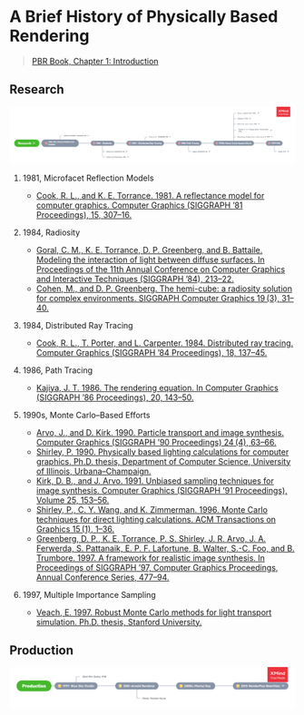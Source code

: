 # A Brief History of Physically Based Rendering

> [PBR Book, Chapter 1: Introduction](http://www.pbr-book.org/3ed-2018/Introduction/A_Brief_History_of_Physically_Based_Rendering.html)

## Research

![research timeline](./docs/images/research.png)

1. 1981, Microfacet Reflection Models
    - [Cook, R. L., and K. E. Torrance. 1981. A reflectance model for computer graphics. Computer Graphics (SIGGRAPH ’81 Proceedings), 15, 307–16.](https://dl.acm.org/doi/10.1145/357290.357293)

1. 1984, Radiosity
    - [Goral, C. M., K. E. Torrance, D. P. Greenberg, and B. Battaile. Modeling the interaction of light between diffuse surfaces. In Proceedings of the 11th Annual Conference on Computer Graphics and Interactive Techniques (SIGGRAPH ’84), 213–22.](https://dl.acm.org/doi/10.1145/800031.808601)
    - [Cohen, M., and D. P.  Greenberg. The hemi-cube: a radiosity solution for complex environments. SIGGRAPH Computer Graphics 19 (3), 31–40.](https://dl.acm.org/doi/10.1145/325334.325171)

1. 1984, Distributed Ray Tracing
    - [Cook, R. L., T. Porter, and L. Carpenter. 1984. Distributed ray tracing. Computer Graphics (SIGGRAPH ’84 Proceedings), 18, 137–45.](https://dl.acm.org/doi/10.1145/800031.808590)

1. 1986, Path Tracing
    - [Kajiya, J. T. 1986. The rendering equation. In Computer Graphics (SIGGRAPH ’86 Proceedings), 20, 143–50.](https://dl.acm.org/doi/10.1145/15922.15902)

1. 1990s, Monte Carlo–Based Efforts
    - [Arvo, J., and D. Kirk. 1990. Particle transport and image synthesis. Computer Graphics (SIGGRAPH ’90 Proceedings) 24 (4), 63–66.]()
    - [Shirley, P. 1990. Physically based lighting calculations for computer graphics. Ph.D. thesis, Department of Computer Science, University of Illinois, Urbana–Champaign.]()
    - [Kirk, D. B., and J. Arvo. 1991. Unbiased sampling techniques for image synthesis. Computer Graphics (SIGGRAPH ’91 Proceedings), Volume 25, 153–56.]()
    - [Shirley, P., C. Y. Wang, and K. Zimmerman. 1996. Monte Carlo techniques for direct lighting calculations. ACM Transactions on Graphics 15 (1), 1–36.]()
    - [Greenberg, D. P., K. E. Torrance, P. S. Shirley, J. R. Arvo, J. A. Ferwerda, S. Pattanaik, E. P. F. Lafortune, B. Walter, S.-C. Foo, and B. Trumbore. 1997. A framework for realistic image synthesis. In Proceedings of SIGGRAPH ’97, Computer Graphics Proceedings, Annual Conference Series, 477–94.]()

1. 1997, Multiple Importance Sampling
    - [Veach, E. 1997. Robust Monte Carlo methods for light transport simulation. Ph.D. thesis, Stanford University.]()

## Production    

![production timeline](./docs/images/production.png)
